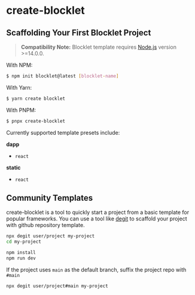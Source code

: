 # create-blocklet

## Scaffolding Your First Blocklet Project

> **Compatibility Note:**
> Blocklet template requires [Node.js](https://nodejs.org/) version >=14.0.0.

With NPM:

```bash
$ npm init blocklet@latest [blocklet-name]
```

With Yarn:

```bash
$ yarn create blocklet
```

With PNPM:

```bash
$ pnpx create-blocklet
```

Currently supported template presets include:

**dapp**

- `react`

**static**

- `react`

## Community Templates

create-blocklet is a tool to quickly start a project from a basic template for popular frameworks. You can use a tool like [degit](https://github.com/Rich-Harris/degit) to scaffold your project with github repository template.

```bash
npx degit user/project my-project
cd my-project

npm install
npm run dev
```

If the project uses `main` as the default branch, suffix the project repo with `#main`

```bash
npx degit user/project#main my-project
```
